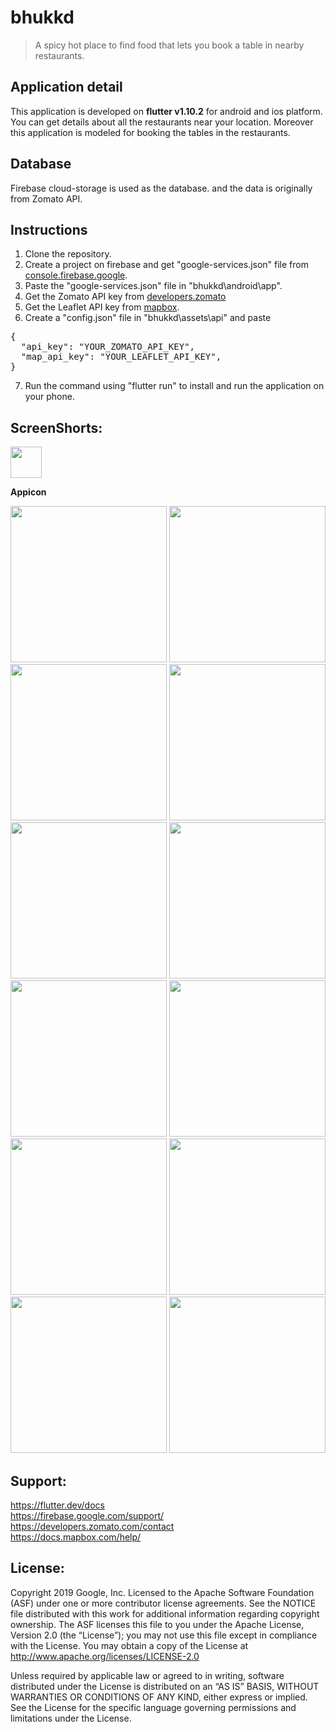# bhukkd 
> A spicy hot place to find food that lets you book a table in nearby restaurants.

## Application detail
This application is developed on **flutter v1.10.2** for android and ios platform. You can get details about all the restaurants near your location. Moreover this application is modeled for booking the tables in the restaurants.

## Database
Firebase cloud-storage is used as the database. and the data is originally from Zomato API.

## Instructions
1. Clone the repository.
2. Create a project on firebase and get "google-services.json" file from <a href="https://console.firebase.google.com/" width="250">  console.firebase.google</a>.
3. Paste the "google-services.json" file in "bhukkd\android\app\".
4. Get the Zomato API key from <a href="https://developers.zomato.com/api" width="250">developers.zomato</a>
5. Get the Leaflet API key from <a href="https://account.mapbox.com" width="250">mapbox</a>.
6. Create a "config.json" file in "bhukkd\assets\api\" and paste
<pre>
{
  "api_key": "YOUR_ZOMATO_API_KEY",
  "map_api_key": "YOUR_LEAFLET_API_KEY",
}
</pre>
7. Run the command using "flutter run" to install and run the application on your phone.
  

## ScreenShorts:
<p float="left">
  <a href="https://imgur.com/Mw28Pwg.jpg"><img src="https://imgur.com/Mw28Pwg.jpg" width="50"></a>
<p><b>Appicon</b></p>
  
<a href="https://imgur.com/sNyNdpS.jpg"><img src="https://imgur.com/sNyNdpS.jpg" width="250"></a>
<a href="https://imgur.com/iy9iVVi.jpg"><img src="https://imgur.com/iy9iVVi.jpg" width="250"></a>
<a href="https://imgur.com/FvNqfKU.jpg"><img src="https://imgur.com/FvNqfKU.jpg" width="250"></a>
<a href="https://imgur.com/zhgCiW1.jpg"><img src="https://imgur.com/zhgCiW1.jpg" width="250"></a>
<a href="https://imgur.com/dXennD8.jpg"><img src="https://imgur.com/dXennD8.jpg" width="250"></a>
<a href="https://imgur.com/UXQcCrn.jpg"><img src="https://imgur.com/UXQcCrn.jpg" width="250"></a>
<a href="https://imgur.com/PUpbPyq.jpg"><img src="https://imgur.com/PUpbPyq.jpg" width="250"></a>
<a href="https://imgur.com/KA6Ne3g.jpg"><img src="https://imgur.com/KA6Ne3g.jpg" width="250"></a>
<a href="https://imgur.com/W4LgZRm.jpg"><img src="https://imgur.com/W4LgZRm.jpg" width="250"></a>
<a href="https://imgur.com/8V0M31Z.jpg"><img src="https://imgur.com/8V0M31Z.jpg" width="250"></a>
<a href="https://imgur.com/lPzNmPk.jpg"><img src="https://imgur.com/lPzNmPk.jpg" width="250"></a>
<a href="https://imgur.com/ci4cSPv.jpg"><img src="https://imgur.com/ci4cSPv.jpg" width="250"></a>
</p>

## Support:
https://flutter.dev/docs
<br>
https://firebase.google.com/support/
<br>
https://developers.zomato.com/contact
<br>
https://docs.mapbox.com/help/

## License:
Copyright 2019 Google, Inc. Licensed to the Apache Software Foundation (ASF) under one or more contributor license agreements. See the NOTICE file distributed with this work for additional information regarding copyright ownership. The ASF licenses this file to you under the Apache License, Version 2.0 (the “License”); you may not use this file except in compliance with the License. You may obtain a copy of the License at http://www.apache.org/licenses/LICENSE-2.0

Unless required by applicable law or agreed to in writing, software distributed under the License is distributed on an “AS IS” BASIS, WITHOUT WARRANTIES OR CONDITIONS OF ANY KIND, either express or implied. See the License for the specific language governing permissions and limitations under the License.
